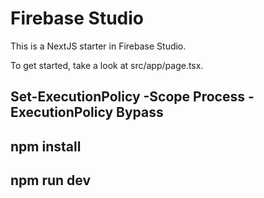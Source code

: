 # Firebase Studio

This is a NextJS starter in Firebase Studio.

To get started, take a look at src/app/page.tsx.



## Set-ExecutionPolicy -Scope Process -ExecutionPolicy Bypass

## npm install
## npm run dev
